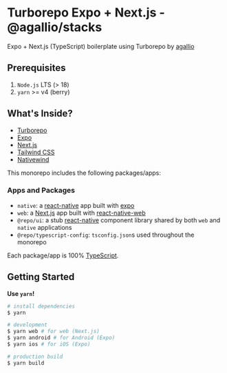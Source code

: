# Turborepo Expo + Next.js - @agallio/stacks

Expo + Next.js (TypeScript) boilerplate using Turborepo by [agallio](https://github.com/agallio)

## Prerequisites

1. `Node.js` LTS (> 18)
2. `yarn` >= v4 (berry)

## What's Inside?

- [Turborepo](https://turbo.build/)
- [Expo](https://expo.dev)
- [Next.js](https://github.com/vercel/next.js/)
- [Tailwind CSS](https://tailwindcss.com/)
- [Nativewind](https://www.nativewind.dev/)

This monorepo includes the following packages/apps:

### Apps and Packages

- `native`: a [react-native](https://reactnative.dev/) app built with [expo](https://docs.expo.dev/)
- `web`: a [Next.js](https://nextjs.org/) app built with [react-native-web](https://necolas.github.io/react-native-web/)
- `@repo/ui`: a stub [react-native](https://reactnative.dev/) component library shared by both `web` and `native` applications
- `@repo/typescript-config`: `tsconfig.json`s used throughout the monorepo

Each package/app is 100% [TypeScript](https://www.typescriptlang.org/).

## Getting Started

**Use `yarn`!**

```bash
# install dependencies
$ yarn

# development
$ yarn web # for web (Next.js)
$ yarn android # for Android (Expo)
$ yarn ios # for iOS (Expo)

# production build
$ yarn build
```
